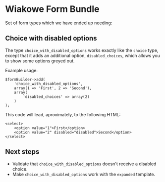 Wiakowe Form Bundle
===================

Set of form types which we have ended up needing:

Choice with disabled options
----------------------------

The type `choice_with_disabled_options` works exactly like the `choice` type, except that it adds an additional option,
`disabled_choices`, which allows you to show some options greyed out.

Example usage:

    $formBuilder->add(
        'choice_with_disabled_options',
        array(1 => 'First', 2 => 'Second'),
        array(
            'disabled_choices' => array(2)
        )
    );

This code will lead, aproximately, to the following HTML:

    <select>
        <option value="1">First</option>
        <option value="2" disabled="disabled">Second</option>
    </select>

Next steps
----------

 * Validate that `choice_with_disabled_options` doesn't receive a disabled choice.
 * Make `choice_with_disabled_options` work with the `expanded` template.

